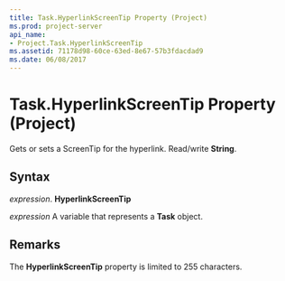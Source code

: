 ```yaml
---
title: Task.HyperlinkScreenTip Property (Project)
ms.prod: project-server
api_name:
- Project.Task.HyperlinkScreenTip
ms.assetid: 71178d98-60ce-63ed-8e67-57b3fdacdad9
ms.date: 06/08/2017
---
```



# Task.HyperlinkScreenTip Property (Project)

Gets or sets a ScreenTip for the hyperlink. Read/write **String**.


## Syntax

 _expression_. **HyperlinkScreenTip**

 _expression_ A variable that represents a **Task** object.


## Remarks

The **HyperlinkScreenTip** property is limited to 255 characters.



